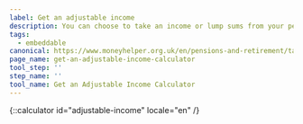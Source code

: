 ```yaml
---
label: Get an adjustable income
description: You can choose to take an income or lump sums from your pension pot, by using a flexi-access drawdown arrangement. Book a Pension Wise appointment today.
tags:
  - embeddable
canonical: https://www.moneyhelper.org.uk/en/pensions-and-retirement/taking-your-pension/what-is-flexible-retirement-income-pension-drawdown
page_name: get-an-adjustable-income-calculator
tool_step: ''
step_name: ''
tool_name: Get an Adjustable Income Calculator
---
```


{::calculator id="adjustable-income" locale="en" /}
